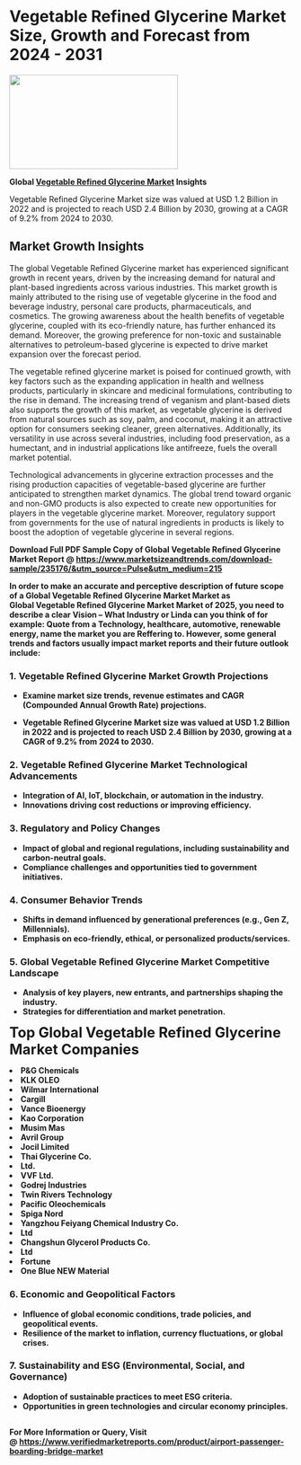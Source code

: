 <H1>Vegetable Refined Glycerine Market Size, Growth and Forecast from 2024 - 2031</H1><img class="aligncenter size-medium wp-image-584254" src="https://thirdeyenews.in/wp-content/uploads/2024/09/Global-Market-Research-300x168.jpeg" alt="" width="300" height="168" /><p><strong>Global&nbsp;<a href="https://www.marketsizeandtrends.com/download-sample/235176/&amp;utm_source=Pulse&amp;utm_medium=215">Vegetable Refined Glycerine Market</a> Insights</strong></p><p>Vegetable Refined Glycerine Market size was valued at USD 1.2 Billion in 2022 and is projected to reach USD 2.4 Billion by 2030, growing at a CAGR of 9.2% from 2024 to 2030.</p><p><h2>Market Growth Insights</h2> <p>The global Vegetable Refined Glycerine market has experienced significant growth in recent years, driven by the increasing demand for natural and plant-based ingredients across various industries. This market growth is mainly attributed to the rising use of vegetable glycerine in the food and beverage industry, personal care products, pharmaceuticals, and cosmetics. The growing awareness about the health benefits of vegetable glycerine, coupled with its eco-friendly nature, has further enhanced its demand. Moreover, the growing preference for non-toxic and sustainable alternatives to petroleum-based glycerine is expected to drive market expansion over the forecast period.</p> <p><strong></strong></p> <p>The vegetable refined glycerine market is poised for continued growth, with key factors such as the expanding application in health and wellness products, particularly in skincare and medicinal formulations, contributing to the rise in demand. The increasing trend of veganism and plant-based diets also supports the growth of this market, as vegetable glycerine is derived from natural sources such as soy, palm, and coconut, making it an attractive option for consumers seeking cleaner, green alternatives. Additionally, its versatility in use across several industries, including food preservation, as a humectant, and in industrial applications like antifreeze, fuels the overall market potential.</p> <p>Technological advancements in glycerine extraction processes and the rising production capacities of vegetable-based glycerine are further anticipated to strengthen market dynamics. The global trend toward organic and non-GMO products is also expected to create new opportunities for players in the vegetable glycerine market. Moreover, regulatory support from governments for the use of natural ingredients in products is likely to boost the adoption of vegetable glycerine in several regions.</p> <p><strong></p><p><span class=""><strong>Download Full PDF Sample Copy of Global Vegetable Refined Glycerine Market Report</strong> @ <a href="https://www.marketsizeandtrends.com/download-sample/235176/&amp;utm_source=Pulse&amp;utm_medium=215" target="_blank">https://www.marketsizeandtrends.com/download-sample/235176/&amp;utm_source=Pulse&amp;utm_medium=215</a></span></p><p>In order to make an accurate and perceptive description of future scope of a Global&nbsp;Vegetable Refined Glycerine Market Market as Global&nbsp;Vegetable Refined Glycerine Market Market of 2025, you need to describe a clear Vision &ndash; What Industry or Linda can you think of for example: Quote from a Technology, healthcare, automotive, renewable energy, name the market you are Reffering to. However, some general trends and factors usually impact market reports and their future outlook include:</p><h3>1.&nbsp;<strong>Vegetable Refined Glycerine Market Growth Projections</strong></h3><ul><li>Examine market size trends, revenue estimates and CAGR (Compounded Annual Growth Rate) projections.</li><li><p>Vegetable Refined Glycerine Market size was valued at USD 1.2 Billion in 2022 and is projected to reach USD 2.4 Billion by 2030, growing at a CAGR of 9.2% from 2024 to 2030.</p></li></ul><h3>2.&nbsp;<strong>Vegetable Refined Glycerine Market Technological Advancements</strong></h3><ul><li>Integration of AI, IoT, blockchain, or automation in the industry.</li><li>Innovations driving cost reductions or improving efficiency.</li></ul><h3>3.&nbsp;<strong>Regulatory and Policy Changes</strong></h3><ul><li>Impact of global and regional regulations, including sustainability and carbon-neutral goals.</li><li>Compliance challenges and opportunities tied to government initiatives.</li></ul><h3>4.&nbsp;<strong>Consumer Behavior Trends</strong></h3><ul><li>Shifts in demand influenced by generational preferences (e.g., Gen Z, Millennials).</li><li>Emphasis on eco-friendly, ethical, or personalized products/services.</li></ul><h3>5.&nbsp;<strong>Global Vegetable Refined Glycerine Market Competitive Landscape</strong></h3><ul><li>Analysis of key players, new entrants, and partnerships shaping the industry.</li><li>Strategies for differentiation and market penetration.</li></ul><p data-pm-slice="1 1 []"><span style="color: inherit; font-family: inherit; font-size: 25px;">Top Global Vegetable Refined Glycerine Market Companies</span></p><div class="" data-test-id=""><p><li>P&G Chemicals</li><li> KLK OLEO</li><li> Wilmar International</li><li> Cargill</li><li> Vance Bioenergy</li><li> Kao Corporation</li><li> Musim Mas</li><li> Avril Group</li><li> Jocil Limited</li><li> Thai Glycerine Co.</li><li> Ltd.</li><li> VVF Ltd.</li><li> Godrej Industries</li><li> Twin Rivers Technology</li><li> Pacific Oleochemicals</li><li> Spiga Nord</li><li> Yangzhou Feiyang Chemical Industry Co.</li><li> Ltd</li><li> Changshun Glycerol Products Co.</li><li> Ltd</li><li> Fortune</li><li> One Blue NEW Material</li></p></div><h3>6.&nbsp;<strong>Economic and Geopolitical Factors</strong></h3><ul><li>Influence of global economic conditions, trade policies, and geopolitical events.</li><li>Resilience of the market to inflation, currency fluctuations, or global crises.</li></ul><h3>7.&nbsp;<strong>Sustainability and ESG (Environmental, Social, and Governance)</strong></h3><ul><li>Adoption of sustainable practices to meet ESG criteria.</li><li>Opportunities in green technologies and circular economy principles.</li></ul><h2><strong style="font-size: 14px;">For More Information or Query, Visit @&nbsp;</strong><a style="background-color: #ffffff; font-size: 14px;" href="https://www.marketsizeandtrends.com/report/vegetable-refined-glycerine-market/" target="_blank">https://www.verifiedmarketreports.com/product/airport-passenger-boarding-bridge-market</a></h2>
